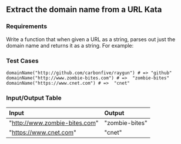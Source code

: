## Extract the domain name from a URL Kata

### Requirements 

Write a function that when given a URL as a string, parses out just the domain name and returns it as a string. For example:

### Test Cases

```
domainName("http://github.com/carbonfive/raygun") # => "github" 
domainName("http://www.zombie-bites.com") # =>  "zombie-bites"
domainName("https://www.cnet.com") # =>  "cnet"
```

### Input/Output Table

| Input               | Output                      |
| :------------------ | :-------------------------- |
| "http://www.zombie-bites.com" | "zombie-bites" |
| "https://www.cnet.com"     | "cnet"         |